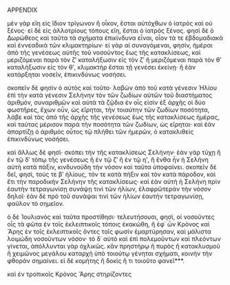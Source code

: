 APPENDIX

μὲν γὰρ εἴη εἰς ἴδιον τρίγωνον ἢ οἶκον, ἔσται αὐτόχθων ὁ ἰατρός καὶ οὐ ξένος· εἰ δὲ εἰς ἀλλοτρίους τόπους εἴη, ἔσται ὁ ἰατρὸς ξένος. φησὶ δὲ ὁ Δωρώθεος καὶ ταῦτα τὰ σχήματα ἐπικίνδυνα εἶναι, οἷον τά τε ἑβδομαδιακὰ καὶ ἐννεαδικὰ τῶν κλιμακτηρίων· εἰ γὰρ αἱ συναγόμεναι, φησίν, ἡμέραι ἀπὸ τῆς γενέσεως αὐτῆς τοῦ νοσοῦντος ἕως τῆς κατακλίσεως, καὶ μεριζόμεναι παρὰ τὸν ζʹ καταλήξωσιν εἰς τὸν ζʹ ἢ μεριζόμεναι παρὰ τὸν θʹ καταλήξωσιν εἰς τὸν θʹ, κλιμακτὴρ ἔσται τῇ γενέσει ἐκείνῃ· ἢ ἐὰν κατάρξηται νοσεῖν, ἐπικινδύνως νοσήσει.

σκοπεῖν δὲ φησὶν ὁ αὐτὸς καὶ τοῦτο· λαβὼν ἀπὸ τοῦ κατὰ γένεσιν Ἡλίου ἐπὶ τὴν κατὰ γένεσιν Σελήνην τὸν τῶν ζωδίων αὐτῶν τοῦ διαστήματος ἀριθμόν, συναριθμῶν καὶ αὐτὰ τὰ ζῷδια ἐν οἷς εἰσὶν ἐξ ἀρχῆς οἱ δύο φωστῆρες, ἔχων οὖν, ὡς εἴρηται, τὴν τοιαύτην τῶν ζωδίων ποσότητα, λάβε καὶ τὰς ἀπὸ τῆς ἀρχῆς τῆς γενέσεως ἕως τῆς κατακλίσεως ἡμέρας, καὶ ταύτας μέρισον παρὰ τὴν ποσότητα τῶν ζωδίων, ὡς εἴρηται· καὶ ἐὰν ἀπαρτίζῃ ὁ ἀριθμὸς οὗτος τῷ πλήθει τῶν ἡμερῶν, ὁ κατακλιθεὶς ἐπικινδύνως νοσήσει.

καὶ ἄλλως δὲ φησὶ· σκόπει τὴν τῆς κατακλίσεως Σελήνην· ἐὰν γὰρ τύχῃ ἢ ἐν τῷ δʹ τόπῳ τῆς γενέσεως ἢ ἐν τῷ ζʹ ἢ ἐν τῷ ηʹ, ἢ ἔνθα ἦν ἡ Σελήνη αὐτὴ κατὰ πάξιν, κινδυνοῦδη τὴν νόσον καὶ ταῦτα ὑποφαίνει. σκοπεῖν δὲ δεῖ, φησὶ, τούς τε βʹ ἡλίους, τόν τε κατὰ πήξιν καὶ τὸν κατὰ πάροδον, καὶ ἔτι τὴν παροδικήν Σελήνην τῆς κατακλίσεως· καὶ ἐὰν αὐτὴ ἡ Σελήνη πρὶν ἑαυτὴν τετραγωνίσῃ συνάψῃ τινὶ τῶν ἡλίων, ἐλαφρῶτεράν τὴν νόσον δηλοῖ· ἐὰν δὲ πρὸ τοῦ συνάψαι τινὶ τῶν ἡλίων ἑαυτὴν τετραγωνίσῃ, φαῦλον τὸ σημεῖον.

ὁ δὲ Ἰουλιανὸς καὶ ταῦτα προστίθησι· τελευτήσουσι, φησὶ, οἱ νοσοῦντες οἷς τὰ φῶτα ἐν τοῖς ἐκλειπτικοῖς τόποις ἐκακώθη, ἢ ἐφ᾿ ὧν Κρόνος καὶ Ἄρης ἐν τοῖς ἐκλειπτικοῖς ὄντες τοῖς φωσίν ἐμαρτύρησαν, καὶ μάλιστα λοιμώδη νοσοῦντων νόσον· τὸ δ᾿ αὐτὸ καὶ ἐπὶ πολεμοῦντων καὶ πλεόντων γίνεται, ἀπόλλυνται γὰρ ὀχλικῶς. κἂν πρηστήρῳ ἢ πυρὸς ἢ κατακλυσμοῦ ἢ χειμῶνος μεγάλου καταρχὴ ὑπὸ τοιούτῳ γένηται σχήματι, κοινὴν τὴν φθοράν σημαίνει. εἰ δὲ κομήτης ἢ δοκίς ἢ τι τοιοῦτο φανεῖ***.

καὶ ἐν τροπικοῖς Κρόνος Ἄρης στηρίζοντες